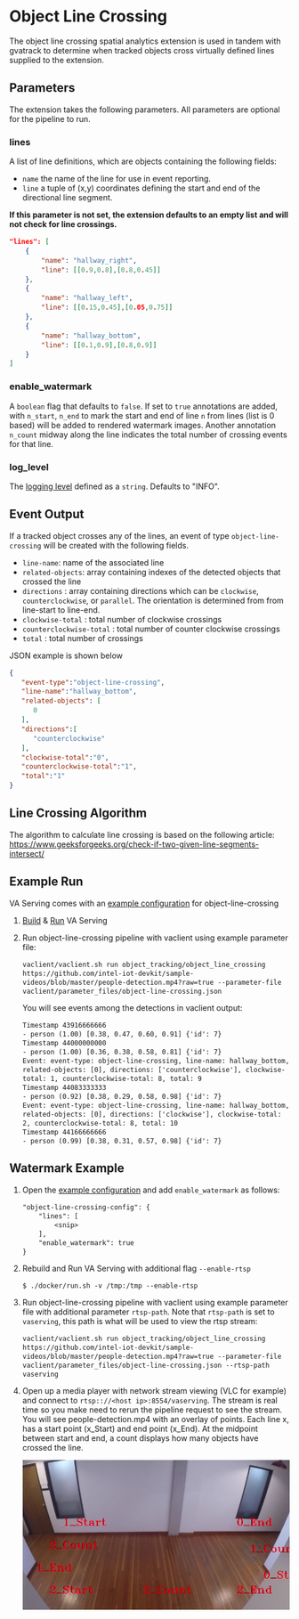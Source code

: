 # Object Line Crossing
The object line crossing spatial analytics extension is used in tandem with gvatrack to determine when tracked objects cross virtually defined lines supplied to the extension.

## Parameters
The extension takes the following parameters. All parameters are optional for the pipeline to run.

### lines
A list of line definitions, which are objects containing the following fields:
* `name` the name of the line for use in event reporting.
* `line` a tuple of (x,y) coordinates defining the start and end of the directional line segment.

**If this parameter is not set, the extension defaults to an empty list and will not check for line crossings.**

```json
"lines": [
    {
        "name": "hallway_right",
        "line": [[0.9,0.8],[0.8,0.45]]
    },
    {
        "name": "hallway_left",
        "line": [[0.15,0.45],[0.05,0.75]]
    },
    {
        "name": "hallway_bottom",
        "line": [[0.1,0.9],[0.8,0.9]]
    }
]
```
### enable_watermark
A `boolean` flag that defaults to `false`. If set to `true` annotations are added, with `n_start`, `n_end` to mark the start and end of line `n` from lines (list is 0 based) will be added to rendered watermark images. Another annotation `n_count` midway along the line indicates the total number of crossing events for that line.

### log_level
The [logging level](https://docs.python.org/3.8/library/logging.html#logging-levels) defined as a `string`. Defaults to "INFO".

## Event Output
If a tracked object crosses any of the lines, an event of type `object-line-crossing` will be created with the following fields.
* `line-name`: name of the associated line
* `related-objects`: array containing indexes of the detected objects that crossed the line
* `directions` : array containing directions which can be `clockwise`, `counterclockwise`, or `parallel`. The orientation is determined from from line-start to line-end.
* `clockwise-total` : total number of clockwise crossings
* `counterclockwise-total` : total number of counter clockwise crossings
* `total` : total number of crossings

JSON example is shown below

```json
{
   "event-type":"object-line-crossing",
   "line-name":"hallway_bottom",
   "related-objects": [
      0
   ],
   "directions":[
      "counterclockwise"
   ],
   "clockwise-total":"0",
   "counterclockwise-total":"1",
   "total":"1"
}
```

## Line Crossing Algorithm
The algorithm to calculate line crossing is based on the following article:
https://www.geeksforgeeks.org/check-if-two-given-line-segments-intersect/

## Example Run
VA Serving comes with an [example configuration](../../vaclient/parameter_files/object-line-crossing.json) for object-line-crossing

1. [Build](../../README.md#building-the-microservice) & [Run](../../README.md#running-the-microservice) VA Serving

2. Run object-line-crossing pipeline with vaclient using example parameter file:
    ```
    vaclient/vaclient.sh run object_tracking/object_line_crossing https://github.com/intel-iot-devkit/sample-videos/blob/master/people-detection.mp4?raw=true --parameter-file vaclient/parameter_files/object-line-crossing.json
    ```
    You will see events among the detections in vaclient output:
    ```
    Timestamp 43916666666
    - person (1.00) [0.38, 0.47, 0.60, 0.91] {'id': 7}
    Timestamp 44000000000
    - person (1.00) [0.36, 0.38, 0.58, 0.81] {'id': 7}
    Event: event-type: object-line-crossing, line-name: hallway_bottom, related-objects: [0], directions: ['counterclockwise'], clockwise-total: 1, counterclockwise-total: 8, total: 9
    Timestamp 44083333333
    - person (0.92) [0.38, 0.29, 0.58, 0.98] {'id': 7}
    Event: event-type: object-line-crossing, line-name: hallway_bottom, related-objects: [0], directions: ['clockwise'], clockwise-total: 2, counterclockwise-total: 8, total: 10
    Timestamp 44166666666
    - person (0.99) [0.38, 0.31, 0.57, 0.98] {'id': 7}
    ```

## Watermark Example
1. Open the [example configuration](../../vaclient/parameter_files/object-line-crossing.json) and add `enable_watermark` as follows:
    ```
    "object-line-crossing-config": {
        "lines": [
            <snip>
        ],
        "enable_watermark": true
    }
    ```
2. Rebuild and Run VA Serving with additional flag `--enable-rtsp`
    ```
    $ ./docker/run.sh -v /tmp:/tmp --enable-rtsp

3. Run object-line-crossing pipeline with vaclient using example parameter file with additional parameter `rtsp-path`. Note that `rtsp-path` is set to `vaserving`, this path is    what will be used to view the rtsp stream:
    ```
    vaclient/vaclient.sh run object_tracking/object_line_crossing https://github.com/intel-iot-devkit/sample-videos/blob/master/people-detection.mp4?raw=true --parameter-file vaclient/parameter_files/object-line-crossing.json --rtsp-path vaserving
    ```

4. Open up a media player with network stream viewing (VLC for example) and connect to `rtsp:://<host ip>:8554/vaserving`. The stream is real time so you make need to rerun the pipeline request to see the stream. You will see people-detection.mp4 with an overlay of points. Each line x, has a start point (x_Start) and end point (x_End). At the midpoint between start and end, a count displays how many objects have crossed the line.

    ![object_line_crossing_watermark](object_line_crossing_watermark.png)